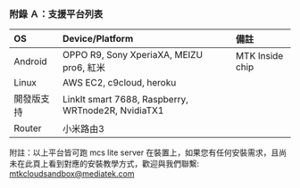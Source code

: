 ### 附錄 Ａ：支援平台列表

| OS | Device/Platform | 備註 |
| :--- | :--- | :--- |
| Android | OPPO R9, Sony XperiaXA, MEIZU pro6, 紅米 | MTK Inside chip |
| Linux | AWS EC2, c9cloud, heroku |  |
| 開發版支持 | LinkIt smart 7688, Raspberry, WRTnode2R, NvidiaTX1 |  |
| Router | 小米路由3 |  |

附註：以上平台皆可跑 mcs lite server 在裝置上，如果您有任何安裝需求，且尚未在此頁上看到對應的安裝教學方式，歡迎與我們聯繫: mtkcloudsandbox@mediatek.com 

